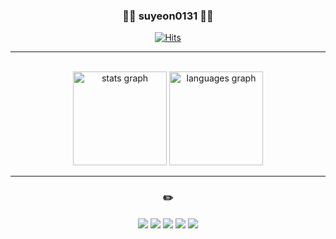 <div align="center">
 
  ### 👩‍💻 suyeon0131 👩‍💻

[![Hits](https://hits.seeyoufarm.com/api/count/incr/badge.svg?url=https%3A%2F%2Fgithub.com%2Fsuyeon0131%2Fhit-counter&count_bg=%23000000&title_bg=%23000000&icon=github.svg&icon_color=%23E7E7E7&title=hits&edge_flat=false)](https://hits.seeyoufarm.com)
 
</div>
  
 ---
 
 <br>
 
 <!-- <img align="left" width="50%" src="https://github-readme-stats.vercel.app/api?username=suyeon0131&show_icons=true&theme=dracula&hide="/>

 <img align="right" src="https://github-readme-stats.vercel.app/api/top-langs/?username=suyeon0131&theme=dracula&exclude_repo=2020_1_CPL,2021_1_OOP,2021_2_ESL&layout=compact&langs_count=10"/> -->

<div align="center">
  <img src="https://github-readme-stats.vercel.app/api?username=suyeon0131&show_icons=true&theme=dracula&hide=" height="150" alt="stats graph"  />
  <img src="https://github-readme-stats.vercel.app/api/top-langs/?username=suyeon0131&theme=dracula&exclude_repo=2020_1_CPL,2021_1_OOP,2021_2_ESL&layout=compact&langs_count=10" height="150" alt="languages graph"  />
</div>

---

<div align="center">

### ✏️

<img src="https://img.shields.io/badge/Spring-6DB33F?style=flat&logo=Spring&logoColor=white" />
<img src="https://img.shields.io/badge/Spring Boot-6DB33F?style=flat&logo=Spring Boot&logoColor=white" />

<img src="https://img.shields.io/badge/Git-F05032?style=flat&logo=Git&logoColor=white" />
<img src="https://img.shields.io/badge/Github-181717?style=flat&logo=Github&logoColor=white" />
<img src="https://img.shields.io/badge/Notion-000000?style=flat&logo=notion&logoColor=white"/>
